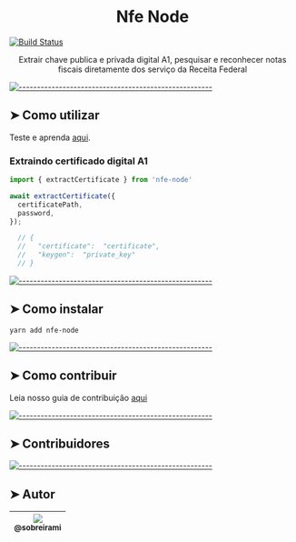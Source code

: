 <!-- ⚠️ This README has been generated from the file(s) "blueprint.md" ⚠️--><h1 align="center">Nfe Node</h1>

<p align="center">

[![Build Status](https://travis-ci.org/sobreirami/nfe-node.svg?branch=main)](https://travis-ci.org/sobreirami/nfe-node)

</p>

<p align="center">
  Extrair chave publica e privada digital A1, pesquisar e reconhecer notas fiscais diretamente dos serviço da Receita Federal
</p>


[![-----------------------------------------------------](https://raw.githubusercontent.com/andreasbm/readme/master/assets/lines/colored.png)](#como-utilizar)

## ➤ Como utilizar

Teste e aprenda <a href="https://npm.runkit.com/nfe-node" target="_blank">aqui</a>.

### Extraindo certificado digital A1

``` js
import { extractCertificate } from 'nfe-node'

await extractCertificate({
  certificatePath,
  password,
});

  // {
  //   "certificate":  "certificate",
  //   "keygen":  "private_key"
  // }
```


[![-----------------------------------------------------](https://raw.githubusercontent.com/andreasbm/readme/master/assets/lines/colored.png)](#como-instalar)

## ➤ Como instalar

```
yarn add nfe-node
```


[![-----------------------------------------------------](https://raw.githubusercontent.com/andreasbm/readme/master/assets/lines/colored.png)](#como-contribuir)

## ➤ Como contribuir

Leia nosso guia de contribuição [aqui](CONTRIBUTING.md)


[![-----------------------------------------------------](https://raw.githubusercontent.com/andreasbm/readme/master/assets/lines/colored.png)](#contribuidores)

## ➤ Contribuidores


[![-----------------------------------------------------](https://raw.githubusercontent.com/andreasbm/readme/master/assets/lines/colored.png)](#autor)

## ➤ Autor

| [<img src="https://avatars0.githubusercontent.com/u/986026?v=3&s=115"><br><sub>@sobreirami</sub>](https://github.com/sobreirami) |
| :---: |
